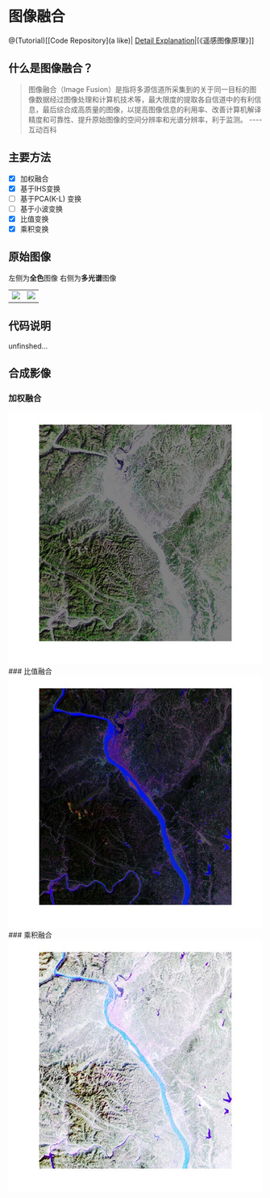 # 图像融合
@(Tutorial)[[Code Repository](a like)| [Detail Explanation](http://www.baike.com/wiki/%E5%9B%BE%E5%83%8F%E8%9E%8D%E5%90%88)|[《遥感图像原理》]]

## 什么是图像融合？

>图像融合（Image Fusion）是指将多源信道所采集到的关于同一目标的图像数据经过图像处理和计算机技术等，最大限度的提取各自信道中的有利信息，最后综合成高质量的图像，以提高图像信息的利用率、改善计算机解译精度和可靠性、提升原始图像的空间分辨率和光谱分辨率，利于监测。 ---- 互动百科

## 主要方法
-[x] 加权融合
-[x] 基于IHS变换
-[ ] 基于PCA(K-L) 变换
-[ ] 基于小波变换
-[x] 比值变换
-[x] 乘积变换
## 原始图像
左侧为**全色**图像 右侧为**多光谱**图像
<table><tr>
<td><img src=spot.bmp height = 500 border=0></td>
<td><img src=tm_743.bmp height = 500 border=0></td>
</tr></table>


## 代码说明

unfinshed...
## 合成影像
### 加权融合
<img src = '加权融合.jpg' height = 500 alt = '加权融合 image'/>
### 比值融合
<img src = '比值变换融合.jpg' height = 500 alt = '比值变换融合 image'/>
### 乘积融合
<img src = '乘积变换.jpg' height = 500 alt = '乘积 image'/>